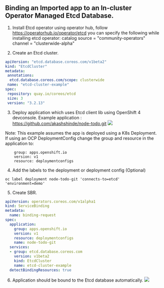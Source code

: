 ## Binding an Imported app to an In-cluster Operator Managed Etcd Database.

1. Install Etcd operator using operator hub,
   follow https://operatorhub.io/operator/etcd
   you can specify the following while installing etcd operator:
   catalog source = "community-operators"
   channel = "clusterwide-alpha"

2. Create an Etcd cluster.
 ```yaml
 apiVersion: "etcd.database.coreos.com/v1beta2"
 kind: "EtcdCluster"
 metadata:
  annotations:
   etcd.database.coreos.com/scope: clusterwide
  name: "etcd-cluster-example"
 spec:
  repository: quay.io/coreos/etcd
  size: 3
  version: "3.2.13"
 ```

3. Deploy application which uses Etcd client lib using OpenShift 4 devconsole.
Example application : https://github.com/akashshinde/node-todo.git
![](https://i.imgur.com/WGQZ1nj.png)

Note: This example assumes the app is deployed using a K8s Deployment. If using an OCP DeploymentConfig change the group and resource in the application to:

```
    group: apps.openshift.io
    version: v1
    resource: deploymentconfigs
```

4. Add the labels to the deployment or deployment config (Optional)

```
oc label deployment node-todo-git 'connects-to=etcd' 'environment=demo'
```

5. Create SBR.
```yaml
apiVersion: operators.coreos.com/v1alpha1
kind: ServiceBinding
metadata:
  name: binding-request
spec:
  application:
    group: apps.openshift.io
    version: v1
    resource: deploymentconfigs
    name: node-todo-git
  services:
  - group: etcd.database.coreos.com
    version: v1beta2
    kind: EtcdCluster
    name: etcd-cluster-example
  detectBindingResources: true
```

6. Application should be bound to the Etcd database automatically.
![](https://i.imgur.com/JjORDrJ.png)
